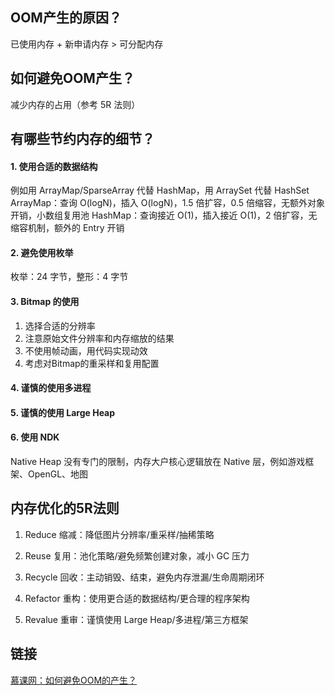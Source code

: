## OOM产生的原因？
已使用内存 + 新申请内存 > 可分配内存

## 如何避免OOM产生？
减少内存的占用（参考 5R 法则）

## 有哪些节约内存的细节？

#### 1. 使用合适的数据结构
例如用 ArrayMap/SparseArray 代替 HashMap，用 ArraySet 代替 HashSet
ArrayMap：查询 O(logN)，插入 O(logN)，1.5 倍扩容，0.5 倍缩容，无额外对象开销，小数组复用池
HashMap：查询接近 O(1)，插入接近 O(1)，2 倍扩容，无缩容机制，额外的 Entry 开销

#### 2. 避免使用枚举
枚举：24 字节，整形：4 字节

#### 3. Bitmap 的使用
1. 选择合适的分辨率
2. 注意原始文件分辨率和内存缩放的结果
3. 不使用帧动画，用代码实现动效
4. 考虑对Bitmap的重采样和复用配置

#### 4. 谨慎的使用多进程

#### 5. 谨慎的使用 Large Heap

#### 6. 使用 NDK
Native Heap 没有专门的限制，内存大户核心逻辑放在 Native 层，例如游戏框架、OpenGL、地图


## 内存优化的5R法则

1. Reduce 缩减：降低图片分辨率/重采样/抽稀策略

2. Reuse 复用：池化策略/避免频繁创建对象，减小 GC 压力

3. Recycle 回收：主动销毁、结束，避免内存泄漏/生命周期闭环

4. Refactor 重构：使用更合适的数据结构/更合理的程序架构

5. Revalue 重审：谨慎使用 Large Heap/多进程/第三方框架

## 链接
[慕课网：如何避免OOM的产生？](https://coding.imooc.com/lesson/317.html#mid=22314)